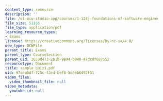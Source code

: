 ```yaml
---
content_type: resource
description: ''
file: /ol-ocw-studio-app/courses/1-124j-foundations-of-software-engineering-fall-2000/97cea5df725c43edbef85c8eb6d92f51_sample_quiz1.pdf
file_size: 51166
file_type: application/pdf
learning_resource_types:
- Exams
license: https://creativecommons.org/licenses/by-nc-sa/4.0/
ocw_type: OCWFile
parent_title: Exams
parent_type: CourseSection
parent_uid: 3659d473-2b1b-9994-b040-47dcdf687552
resourcetype: Document
title: sample_quiz1.pdf
uid: 97cea5df-725c-43ed-bef8-5c8eb6d92f51
video_files:
  video_thumbnail_file: null
video_metadata:
  youtube_id: null
---
```

